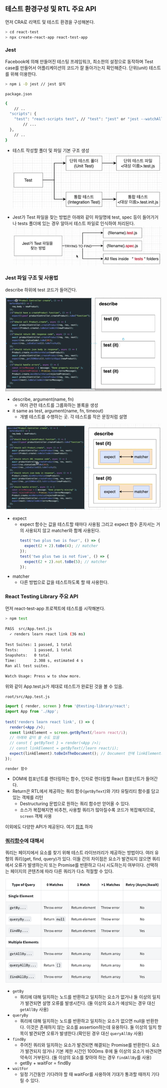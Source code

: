﻿## 테스트 환경구성 및 RTL 주요 API

먼저 CRA로 리액트 및 테스트 환경을 구성해본다.

```bash
> cd react-test
> npx create-react-app react-test-app
```

### Jest

Facebook에 의해 만들어진 테스팅 프레임워크, 최소한의 설정으로 동작하며 Test case를 만들어서 어플리케이션의 코드가 잘 돌아가는지 확인해준다. 단위(unit) 테스트를 위해 이용한다.

```bash
> npm i -D jest // jest 설치
```

`package.json`

```bash
{
	// ..
  "scripts": {
    "test": "react-scripts test", // "test": "jest" or "jest --watchAll"
		// ...
  },
	// ..
}
```

- 테스트 작성할 폴더 및 파일 기본 구조 생성
  ![](../../img/211203-1.png)

- Jest가 Test 파일을 찾는 방법은 아래와 같이 파일명에 test, spec 등이 들어가거나 tests 폴더에 있는 경우 알아서 테스트 파일로 인식하여 처리된다.
  ![](../../img/211203-2.png)

### Jest 파일 구조 및 사용법

describe 하위에 test 코드가 들어간다.

![](../../img/211203-3.png)

- describe, argument(name, fn)
  - 여러 관련 테스트를 그룹화하는 블록을 생성
- it same as test, argument(name, fn, timeout)
  - 개별 테스트를 수행하는 곳. 각 테스트를 작은 문장처럼 설명

![](../../img/211203-4.png)

- expect
  - expect 함수는 값을 테스트할 때마다 사용됨 그리고 expect 함수 혼자서는 거의 사용되지 않고 matcher와 함께 사용된다.
    ```jsx
    test('two plus two is four', () => {
      expect(2 + 2).toBe(4); // matcher
    });
    test('two plus two is not five', () => {
      expect(2 + 2).not.toBe(5); // matcher
    });
    ```
- matcher
  - 다른 방법으로 값을 테스트하도록 할 때 사용한다.

### React Testing Library 주요 API

먼저 react-test-app 프로젝트에 테스트를 시작해본다.

```bash
> npm test

PASS  src/App.test.js
  ✓ renders learn react link (36 ms)

Test Suites: 1 passed, 1 total
Tests:       1 passed, 1 total
Snapshots:   0 total
Time:        2.308 s, estimated 4 s
Ran all test suites.

Watch Usage: Press w to show more.
```

위와 같이 App.test.js가 제대로 테스트가 완료된 것을 볼 수 있음.

`root/src/App.test.js`

```jsx
import { render, screen } from '@testing-library/react';
import App from './App';

test('renders learn react link', () => {
  render(<App />);
  const linkElement = screen.getByText(/learn react/i);
  // 아래와 같이 쓸 수도 있음
  // const { getByText } = render(<App />);
  // const linkElement = getByText(/learn react/i);
  expect(linkElement).toBeInTheDocument(); // Document 안에 linkElement가 있다.
});
```

`render 함수`

- DOM에 컴포넌트를 렌더링하는 함수, 인자로 렌더링할 React 컴포넌트가 들어간다.
- Return은 RTL에서 제공하는 쿼리 함수(`getByText`)와 기타 유틸리티 함수를 담고 있는 객체를 리턴
  - Destructuring 문법으로 원하는 쿼리 함수만 얻어올 수 있다.
  - 소스가 복잡해지면 비추천, 사용할 쿼리가 많아질수록 코드가 복잡해지므로, `screen` 객체 사용

이외에도 다양한 API가 제공된다. 여기 [참조](https://jestjs.io/docs/expect) 하자

### [쿼리함수](https://testing-library.com/docs/queries/about/)에 대해서

쿼리는 페이지에서 요소를 찾기 위해 테스트 라이브러리가 제공하는 방법이다. 여러 유형의 쿼리(get, find, query)가 있다. 이들 간의 차이점은 요소가 발견되지 않으면 쿼리에서 오류가 발생하는지 또는 Promise를 반환하고 다시 시도하는지 여부이다. 선택하는 페이지의 콘텐츠에 따라 다른 쿼리가 다소 적절할 수 있다.

![](../../img/211206-1.png)

- `getBy`
  - 쿼리에 대해 일치하는 노드를 반환하고 일치하는 요소가 없거나 둘 이상의 일치가 발견되면 설명 오류를 발생시킨다. (둘 이상의 요소가 예상되는 경우 대신 `getAllBy` 사용)
- `queryBy`
  - 쿼리에 대해 일치하는 노드를 반환하고 일치하는 요소가 없으면 null을 반환한다. 이것은 존재하지 않는 요소를 assertion하는데 유용하다. 둘 이상의 일치 항목이 발견되면 오류가 발생한다.(확인된 경우 대신 `queryAllBy` 사용)
- `findBy`
  - 주어진 쿼리와 일치하는 요소가 발견되면 해결되는 Promise를 반환한다. 요소가 발견되지 않거나 기본 제한 시간인 1000ms 후에 둘 이상의 요소가 바견되면 약속이 거부된다. (둘 이상의 요소를 찾아야 하는 경우 `findAllBy`를 사용)
  - getBy + waitFor = findBy
- `waitFor`
  - 일정 기간동안 기다려야 할 때 waitFor를 사용하여 기대가 통과할 때까지 기다릴 수 있다.
